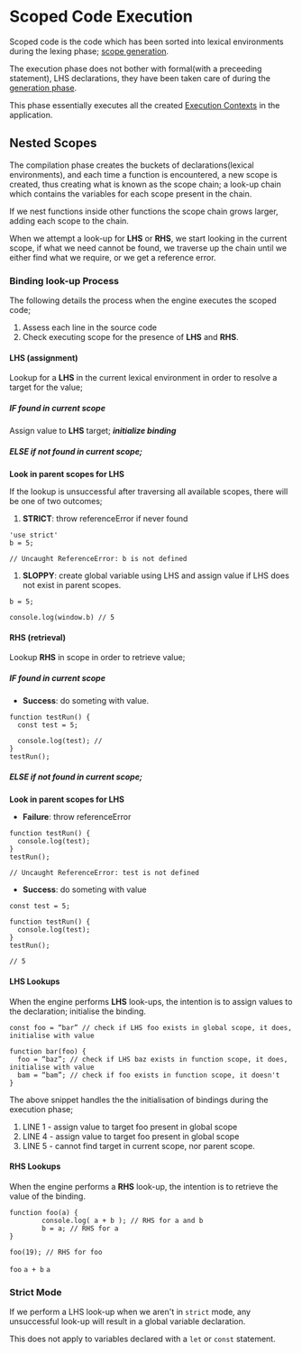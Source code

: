 # Scoped Code Execution

Scoped code is the code which has been sorted into lexical environments during the lexing phase; [scope generation](../01-generation).

The execution phase does not bother with formal(with a preceeding statement), LHS declarations, they have been taken care of during the [generation phase](../01-generation).

This phase essentially executes all the created [Execution Contexts](../../execution/execution-context) in the application.

## Nested Scopes

The compilation phase creates the buckets of declarations(lexical environments), and each time a function is encountered, a new scope is created, thus creating what is known as the scope chain; a look-up chain which contains the variables for each scope present in the chain.

If we nest functions inside other functions the scope chain grows larger, adding each scope to the chain.

When we attempt a look-up for **LHS** or **RHS**, we start looking in the current scope, if what we need cannot be found, we traverse up the chain until we either find what we require, or we get a reference error.

### Binding look-up Process

The following details the process when the engine executes the scoped code;

1. Assess each line in the source code
2. Check executing scope for the presence of **LHS** and **RHS**.

#### **LHS (assignment)**

Lookup for a **LHS** in the current lexical environment in order to resolve a target for the value;

##### IF found in current scope

Assign value to **LHS** target; **_initialize binding_**

##### ELSE if not found in current scope;

**Look in parent scopes for LHS**

If the lookup is unsuccessful after traversing all available scopes, there will be one of two outcomes;

1. **STRICT**: throw referenceError if never found

```
'use strict'
b = 5;

// Uncaught ReferenceError: b is not defined
```

1. **SLOPPY**: create global variable using LHS and assign value if LHS does not exist in parent scopes.

```
b = 5;

console.log(window.b) // 5
```

#### **RHS (retrieval)**

Lookup **RHS** in scope in order to retrieve value;

##### IF found in current scope

- **Success**: do someting with value.

```
function testRun() {
  const test = 5;

  console.log(test); //
}
testRun();
```

##### ELSE if not found in current scope;

**Look in parent scopes for LHS**

- **Failure**: throw referenceError

```
function testRun() {
  console.log(test);
}
testRun();

// Uncaught ReferenceError: test is not defined
```

- **Success**: do someting with value

```
const test = 5;

function testRun() {
  console.log(test);
}
testRun();

// 5
```

#### LHS Lookups

When the engine performs **LHS** look-ups, the intention is to assign values to the declaration; initialise the binding.

```
const foo = “bar” // check if LHS foo exists in global scope, it does, initialise with value

function bar(foo) {
  foo = “baz”; // check if LHS baz exists in function scope, it does, initialise with value
  bam = “bam”; // check if foo exists in function scope, it doesn't
}
```

The above snippet handles the the initialisation of bindings during the execution phase;

1. LINE 1 - assign value to target foo present in global scope
2. LINE 4 - assign value to target foo present in global scope
3. LINE 5 - cannot find target in current scope, nor parent scope.

#### RHS Lookups

When the engine performs a **RHS** look-up, the intention is to retrieve the value of the binding.

```
function foo(a) {
        console.log( a + b ); // RHS for a and b
        b = a; // RHS for a
}

foo(19); // RHS for foo
```

`foo`
`a + b`
`a`

### Strict Mode

If we perform a LHS look-up when we aren't in `strict` mode, any unsuccessful look-up will result in a global variable declaration.

This does not apply to variables declared with a `let` or `const` statement.
